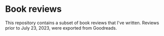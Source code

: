 # Book reviews

This repository contains a subset of book reviews that I've written. Reviews prior to July 23, 2023, were exported from Goodreads.

